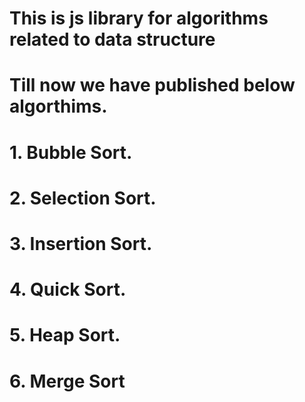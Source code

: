 # This is js library for algorithms related to data structure
# Till now we have published below algorthims.
# 1. Bubble Sort.
# 2. Selection Sort.
# 3. Insertion Sort.
# 4. Quick Sort.
# 5. Heap Sort.
# 6. Merge Sort